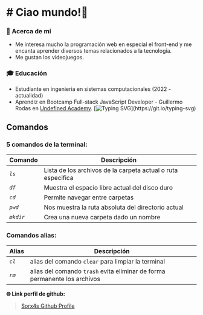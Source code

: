 # # Ciao mundo!👋
### 💙 Acerca de mi 
- Me interesa mucho la programación web en especial el front-end y me encanta aprender diversos temas relacionados a la tecnología. 
- Me gustan los videojuegos.

### 🎓 Educación 
- Estudiante en ingenieria en sistemas computacionales (2022 - actualidad)
- Aprendiz en Bootcamp  Full-stack JavaScript Developer - Guillermo Rodas en [Undefined Academy](https://undefined.academy/).
[![Typing SVG](https://readme-typing-svg.demolab.com?font=Fira+Code&weight=200&size=19&duration=4996&pause=997&color=387EF7&center=true&vCenter=true&width=435&lines=En+proceso+de+aprendizaje...)](https://git.io/typing-svg)

## Comandos
### 5 comandos de la terminal:
|**Comando**   | **Descripción**                                             | 
|--------------|-------------------------------------------------------------|
|*```ls```*    | Lista de los archivos de la carpeta actual o ruta especifica|
| *```df```*   | Muestra el espacio libre actual del disco duro              |
|*```cd```*    | Permite navegar entre carpetas                              |
|*```pwd```*   | Nos muestra la ruta absoluta del directorio actual          |
|*```mkdir```* | Crea una nueva carpeta dado un nombre                       |

### Comandos alias: 
|**Alias**   | **Descripción**                                                               |
|------------|-------------------------------------------------------------------------------|
| *```cl```* | alias del comando ```clear``` para limpiar la terminal                        |
| *```rm```* | alias del comando ```trash``` evita eliminar de forma permanente los archivos |

**🌐 Link perfil de github:** 
> [Sorx4s Github Profile](https://github.com/Sorx4s)